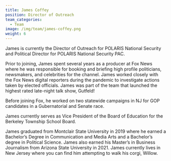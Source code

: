 ```yaml
---
title: James Coffey
position: Director of Outreach
team_categories:
  - Team
image: /img/team/james-coffey.png
weight: 6
---
```

James is currently the Director of Outreach for POLARIS National Security and Political Director for POLARIS National Security PAC.

Prior to joining, James spent several years as a producer at Fox News where he was responsible for booking and briefing high profile politicians, newsmakers, and celebrities for the channel. James worked closely with the Fox News digital reporters during the pandemic to investigate actions taken by elected officials. James was part of the team that launched the highest rated late-night talk show, Gutfeld!

Before joining Fox, he worked on two statewide campaigns in NJ for GOP candidates in a Gubernatorial and Senate race.

James currently serves as Vice President of the Board of Education for the Berkeley Township School Board.

James graduated from Montclair State University in 2019 where he earned a Bachelor’s Degree in Communication and Media Arts and a Bachelor’s degree in Political Science. James also earned his Master’s in Business Journalism from Arizona State University in 2021. James currently lives in New Jersey where you can find him attempting to walk his corgi, Willow.